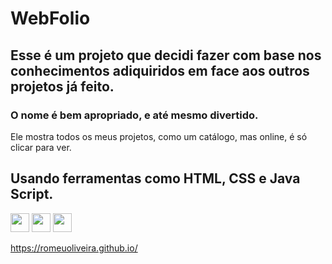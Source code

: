 # WebFolio

## Esse é um projeto que decidi fazer com base nos conhecimentos adiquiridos em face aos outros projetos já feito.
### O nome é bem apropriado, e  até mesmo divertido.
Ele mostra todos os meus projetos, como um catálogo, mas online, é só clicar para ver.

## Usando ferramentas como HTML, CSS e Java Script.


<img src="https://cdn.jsdelivr.net/gh/devicons/devicon/icons/html5/html5-plain-wordmark.svg" width="30" height="30"/> <img src="https://cdn.jsdelivr.net/gh/devicons/devicon/icons/css3/css3-plain-wordmark.svg" width="30" height="30" />     <img src="https://cdn.jsdelivr.net/gh/devicons/devicon/icons/javascript/javascript-plain.svg" width="30" height="30" />


https://romeuoliveira.github.io/
